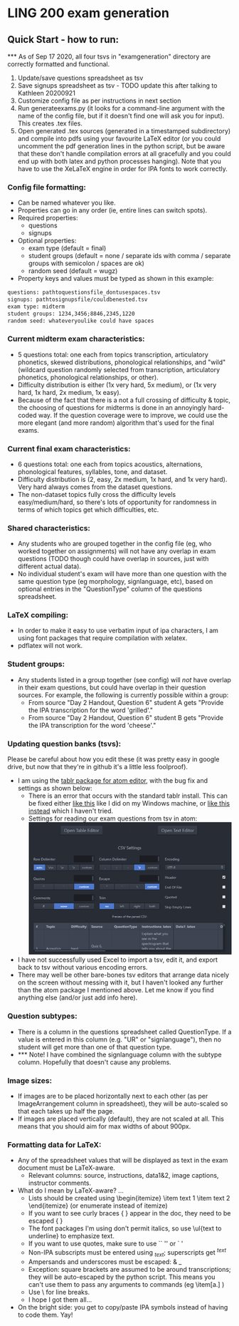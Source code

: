 # LING 200 exam generation

## Quick Start - how to run:
*** As of Sep 17 2020, all four tsvs in "examgeneration" directory are correctly formatted and functional.
1.	Update/save questions spreadsheet as tsv
2.	Save signups spreadsheet as tsv - TODO update this after talking to Kathleen 20200921
5.	Customize config file as per instructions in next section
6.	Run generateexams.py (it looks for a command-line argument with the name of the config file, but if it doesn't find one will ask you for input). This creates .tex files.
7.	Open generated .tex sources (generated in a timestamped subdirectory) and compile into pdfs using your favourite LaTeX editor (or you could uncomment the pdf generation lines in the python script, but be aware that these don't handle compilation errors at all gracefully and you could end up with both latex and python processes hanging). Note that you have to use the XeLaTeX engine in order for IPA fonts to work correctly.

### Config file formatting:
* Can be named whatever you like.
* Properties can go in any order (ie, entire lines can switch spots).
* Required properties: 
  * questions
  * signups
* Optional properties: 
  * exam type (default = final)
  * student groups (default = none / separate ids with comma / separate groups with semicolon / spaces are ok)
  * random seed (default = wugz)
* Property keys and values must be typed as shown in this example:
```
questions: pathtoquestionsfile_dontusespaces.tsv
signups: pathtosignupsfile/couldbenested.tsv
exam type: midterm
student groups: 1234,3456;8846,2345,1220
random seed: whateveryoulike could have spaces
```

### Current midterm exam characteristics:
* 5 questions total: one each from topics transcription, articulatory phonetics, skewed distributions, phonological relationships, and "wild" (wildcard question randomly selected from transcription, articulatory phonetics, phonological relationships, or other).
* Difficulty distribution is either (1x very hard, 5x medium), or (1x very hard, 1x hard, 2x medium, 1x easy).
* Because of the fact that there is a not a full crossing of difficulty & topic, the choosing of questions for midterms is done in an annoyingly hard-coded way. If the question coverage were to improve, we could use the more elegant (and more random) algorithm that's used for the final exams.

### Current final exam characteristics:
* 6 questions total: one each from topics acoustics, alternations,  phonological features, syllables, tone, and dataset.
* Difficulty distribution is (2, easy, 2x medium, 1x hard, and 1x very hard). Very hard always comes from the dataset questions.
* The non-dataset topics fully cross the difficulty levels easy/medium/hard, so there's lots of opportunity for randomness in terms of which topics get which difficulties, etc.

### Shared characteristics:
* Any students who are grouped together in the config file (eg, who worked together on assignments) will not have any overlap in exam questions (TODO though could have overlap in sources, just with different actual data).
* No individual student's exam will have more than one question with the same question type (eg morphology, signlanguage, etc), based on optional entries in the "QuestionType" column of the questions spreadsheet.

### LaTeX compiling:
* In order to make it easy to use verbatim input of ipa characters, I am using font packages that require compilation with xelatex.
* pdflatex will not work.

### Student groups:
* Any students listed in a group together (see config) will *not* have overlap in their exam questions, but could have overlap in their question sources. For example, the following is currently possible within a group:
  * From source "Day 2 Handout, Question 6" student A gets "Provide the IPA transcription for the word 'grilled'."
  * From source "Day 2 Handout, Question 6" student B gets "Provide the IPA transcription for the word 'cheese'."
  
### Updating question banks (tsvs):
Please be careful about how you edit these (it was pretty easy in google drive, but now that they're in github it's a little less foolproof).
* I am using the [tablr package for atom editor](https://atom.io/packages/tablr), with the bug fix and settings as shown below:
  * There is an error that occurs with the standard tablr install. This can be fixed either [like this](https://github.com/abe33/atom-tablr/issues/100#issuecomment-515094622) like I did on my Windows machine, or [like this instead](https://github.com/abe33/atom-tablr/issues/100#issuecomment-406904774) which I haven't tried.
  * Settings for reading our exam questions from tsv in atom: 
    ![atom tsv settings: row delimiter = auto, column delimiter = \t, quotes = custom, escape = custom, comments = none, trim = no, encoding = UTF-8, header = checked](atom_tsv_settings.png)
* I have not successfully used Excel to import a tsv, edit it, and export back to tsv without various encoding errors.
* There may well be other bare-bones tsv editors that arrange data nicely on the screen without messing with it, but I haven't looked any further than the atom package I mentioned above. Let me know if you find anything else (and/or just add info here).

### Question subtypes:
* There is a column in the questions spreadsheet called QuestionType. If a value is entered in this column (e.g. "UR" or "signlanguage"), then no student will get more than one of that question type.
* *** Note! I have combined the signlanguage column with the subtype column. Hopefully that doesn't cause any problems.

### Image sizes:
* If images are to be placed horizontally next to each other (as per ImageArrangement column in spreadsheet), they will be auto-scaled so that each takes up half the page.
* If images are placed vertically (default), they are not scaled at all. This means that you should aim for max widths of about 900px.

### Formatting data for LaTeX:
* Any of the spreadsheet values that will be displayed as text in the exam document must be LaTeX-aware.
  * Relevant columns: source, instructions, data1&2, image captions, instructor comments.
* What do I mean by LaTeX-aware? ...
  * Lists should be created using \begin{itemize} \item text 1 \item text 2 \end{itemize}   (or enumerate instead of itemize)
  * If you want to see curly braces { } appear in the doc, they need to be escaped \{ \}
  * The font packages I'm using don't permit italics, so use \ul{text to underline} to emphasize text.
  * If you want to use quotes, make sure to use `` '' or ` '
  * Non-IPA subscripts must be entered using $_{text}$; superscripts get $^{text}$
  * Ampersands and underscores must be escaped: \& \_
  * Exception: square brackets are assumed to be around transcriptions; they will be auto-escaped by the python script. This means you can't use them to pass any arguments to commands (eg \item[a.] )
  * Use \\ for line breaks.
  * I hope I got them all...
* On the bright side: you get to copy/paste IPA symbols instead of having to code them. Yay!






